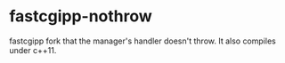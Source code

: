 fastcgipp-nothrow
=================

fastcgipp fork that the manager's handler doesn't throw. It also compiles under c++11.
